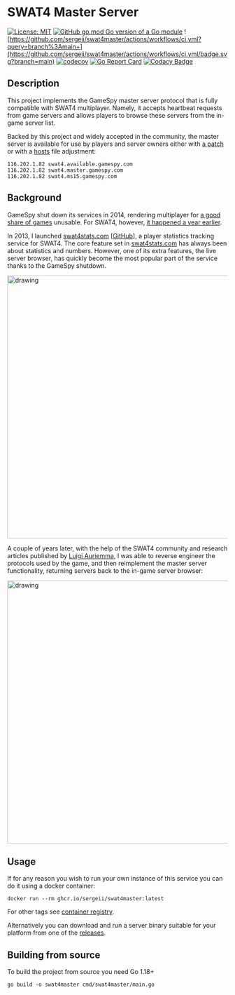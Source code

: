 # SWAT4 Master Server

[![License: MIT](https://img.shields.io/badge/License-MIT-yellow.svg)](https://opensource.org/licenses/MIT)
[![GitHub go.mod Go version of a Go module](https://img.shields.io/github/go-mod/go-version/sergeii/swat4master.svg)](https://github.com/sergeii/swat4master)
![https://github.com/sergeii/swat4master/actions/workflows/ci.yml?query=branch%3Amain+](https://github.com/sergeii/swat4master/actions/workflows/ci.yml/badge.svg?branch=main)
[![codecov](https://codecov.io/gh/sergeii/swat4master/branch/main/graph/badge.svg?token=ZYQ1x62kR3)](https://codecov.io/gh/sergeii/swat4master)
[![Go Report Card](https://goreportcard.com/badge/github.com/sergeii/swat4master)](https://goreportcard.com/report/github.com/sergeii/swat4master)
[![Codacy Badge](https://app.codacy.com/project/badge/Grade/007d7e28f8ba4f63a56dc1bd095bb2b2)](https://www.codacy.com/gh/sergeii/swat4master/dashboard?utm_source=github.com&amp;utm_medium=referral&amp;utm_content=sergeii/swat4master&amp;utm_campaign=Badge_Grade)

## Description
This project implements the GameSpy master server protocol
that is fully compatible with SWAT4 multiplayer.
Namely, it accepts heartbeat requests from game servers
and allows players to browse these servers from the in-game server list.

Backed by this project and widely accepted in the community,
the master server is available for use by players and server owners either with [a patch](https://github.com/sergeii/swat-patches/tree/master/swat4stats-masterserver) or
with a [hosts](https://www.howtogeek.com/howto/27350/beginner-geek-how-to-edit-your-hosts-file/) file adjustment:
```
116.202.1.82 swat4.available.gamespy.com
116.202.1.82 swat4.master.gamespy.com
116.202.1.82 swat4.ms15.gamespy.com
```

## Background
GameSpy shut down its services in 2014, rendering multiplayer for [a good share of games](https://www.reddit.com/r/Games/comments/22fz75/list_of_games_affected_by_gamespy_shutdown/) unusable.
For SWAT4, however, [it happened a year earlier](https://www.pcgamer.com/gamespy-shuts-down-multiplayer-support-for-swat-4-neverwinter-nights-and-other-classics/).

In 2013, I launched [swat4stats.com](https://swat4stats.com/) [[GitHub](https://github.com/sergeii/swat4stats.com)],
a player statistics tracking service for SWAT4. The core feature set in [swat4stats.com](https://swat4stats.com/)
has always been about statistics and numbers. However, one of its extra features, the live server browser,
has quickly become the most popular part of the service thanks to the GameSpy shutdown.

<img src="https://user-images.githubusercontent.com/4739840/164216907-1d69d6d5-558c-4c96-9533-7e616911f8e7.png" alt="drawing" width="600" />


A couple of years later, with the help of the SWAT4 community and research articles published by [Luigi Auriemma](http://aluigi.altervista.org/papers.htm#distrust),
I was able to reverse engineer the protocols used by the game, and then reimplement the master server functionality,
returning servers back to the in-game server browser:

<img src="https://user-images.githubusercontent.com/4739840/164222220-53200246-1a58-497f-9694-6dd811a786c3.png" alt="drawing" width="600" />

## Usage
If for any reason you wish to run your own instance of this service you can do it using a docker container:
```
docker run --rm ghcr.io/sergeii/swat4master:latest
```
For other tags see [container registry](https://github.com/sergeii/swat4master/pkgs/container/swat4master/versions).

Alternatively you can download and run a server binary suitable for your platform from one of the [releases](https://github.com/sergeii/swat4master/releases).

## Building from source
To build the project from source you need Go 1.18+
```
go build -o swat4master cmd/swat4master/main.go
```
